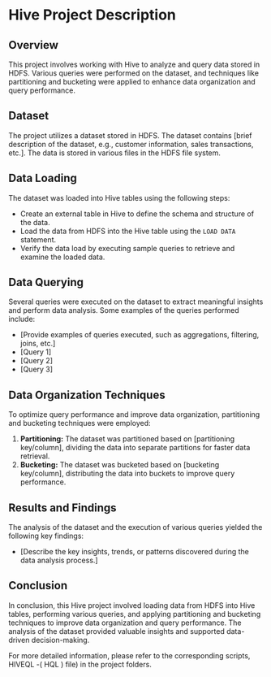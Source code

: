 # Hive Project Description

## Overview
This project involves working with Hive to analyze and query data stored in HDFS. Various queries were performed on the dataset, and techniques like partitioning and bucketing were applied to enhance data organization and query performance.

## Dataset
The project utilizes a dataset stored in HDFS. The dataset contains [brief description of the dataset, e.g., customer information, sales transactions, etc.]. The data is stored in various files in the HDFS file system.

## Data Loading
The dataset was loaded into Hive tables using the following steps:

- Create an external table in Hive to define the schema and structure of the data.
- Load the data from HDFS into the Hive table using the `LOAD DATA` statement.
- Verify the data load by executing sample queries to retrieve and examine the loaded data.

## Data Querying
Several queries were executed on the dataset to extract meaningful insights and perform data analysis. Some examples of the queries performed include:

- [Provide examples of queries executed, such as aggregations, filtering, joins, etc.]
- [Query 1]
- [Query 2]
- [Query 3]

## Data Organization Techniques
To optimize query performance and improve data organization, partitioning and bucketing techniques were employed:

1. **Partitioning:** The dataset was partitioned based on [partitioning key/column], dividing the data into separate partitions for faster data retrieval.
2. **Bucketing:** The dataset was bucketed based on [bucketing key/column], distributing the data into buckets to improve query performance.

## Results and Findings
The analysis of the dataset and the execution of various queries yielded the following key findings:

- [Describe the key insights, trends, or patterns discovered during the data analysis process.]

## Conclusion
In conclusion, this Hive project involved loading data from HDFS into Hive tables, performing various queries, and applying partitioning and bucketing techniques to improve data organization and query performance. The analysis of the dataset provided valuable insights and supported data-driven decision-making.

For more detailed information, please refer to the corresponding scripts, HIVEQL -( HQL ) file) in the project folders.
